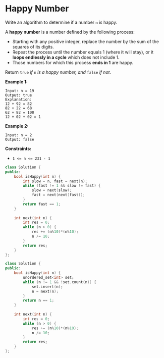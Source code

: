 # Happy Number

Write an algorithm to determine if a number `n` is happy.

A **happy number** is a number defined by the following process:

- Starting with any positive integer, replace the number by the sum of the squares of its digits.
- Repeat the process until the number equals 1 (where it will stay), or it **loops endlessly in a cycle** which does not include 1.
- Those numbers for which this process **ends in 1** are happy.

Return `true` *if* `n` *is a happy number, and* `false` *if not*.

 

**Example 1:**

```
Input: n = 19
Output: true
Explanation:
12 + 92 = 82
82 + 22 = 68
62 + 82 = 100
12 + 02 + 02 = 1
```

**Example 2:**

```
Input: n = 2
Output: false
```

 

**Constraints:**

- `1 <= n <= 231 - 1`

```c++
class Solution {
public:
    bool isHappy(int n) {
        int slow = n, fast = next(n);
        while (fast != 1 && slow != fast) {
            slow = next(slow);
            fast = next(next(fast));
        }
        return fast == 1;
    }
    
    int next(int n) {
        int res = 0;
        while (n > 0) {
            res += (n%10)*(n%10);
            n /= 10;
        }
        return res;
    }
};

class Solution {
public:
    bool isHappy(int n) {
        unordered_set<int> set;
        while (n != 1 && !set.count(n)) {
            set.insert(n);
            n = next(n);
        }
        return n == 1;
    }
    
    int next(int n) {
        int res = 0;
        while (n > 0) {
            res += (n%10)*(n%10);
            n /= 10;
        }
        return res;
    }
};
```

